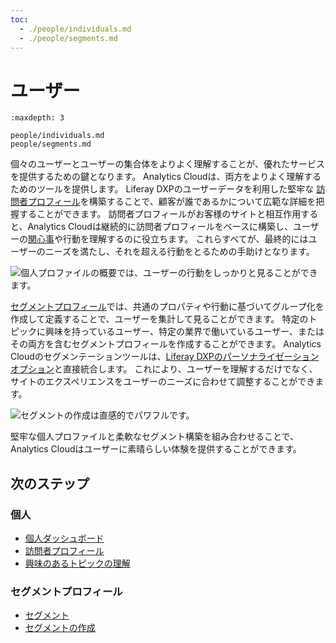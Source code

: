 ```yaml
---
toc:
  - ./people/individuals.md
  - ./people/segments.md
---
```

# ユーザー

```{toctree}
:maxdepth: 3

people/individuals.md
people/segments.md
```

個々のユーザーとユーザーの集合体をよりよく理解することが、優れたサービスを提供するための鍵となります。 Analytics Cloudは、両方をよりよく理解するためのツールを提供します。 Liferay DXPのユーザーデータを利用した堅牢な [訪問者プロフィール](./people/individuals/individual-profiles.md)を構築することで、顧客が誰であるかについて広範な詳細を把握することができます。 訪問者プロフィールがお客様のサイトと相互作用すると、Analytics Cloudは継続的に訪問者プロフィールをベースに構築し、ユーザーの[関心事](./people/individuals/understanding-interests.md)や行動を理解するのに役立ちます。 これらすべてが、最終的にはユーザーのニーズを満たし、それを超える行動をとるための手助けとなります。

![個人プロファイルの概要では、ユーザーの行動をしっかりと見ることができます。](./people/images/01.png)

[セグメントプロフィール](./people/segments/segments.md)では、共通のプロパティや行動に基づいてグループ化を作成して定義することで、ユーザーを集計して見ることができます。 特定のトピックに興味を持っているユーザー、特定の業界で働いているユーザー、またはその両方を含むセグメントプロフィールを作成することができます。 Analytics Cloudのセグメンテーションツールは、[Liferay DXPのパーソナライゼーションオプション](./optimization/personalizing-content-with-segments.md)と直接統合します。 これにより、ユーザーを理解するだけでなく、サイトのエクスペリエンスをユーザーのニーズに合わせて調整することができます。

![セグメントの作成は直感的でパワフルです。](./people/images/02.png)

堅牢な個人プロファイルと柔軟なセグメント構築を組み合わせることで、Analytics Cloudはユーザーに素晴らしい体験を提供することができます。

## 次のステップ

### 個人

- [個人ダッシュボード](./people/individuals/individuals-dashboard.md)
- [訪問者プロフィール](./people/individuals/individual-profiles.md)
- [興味のあるトピックの理解](./people/individuals/understanding-interests.md)

### セグメントプロフィール

- [セグメント](./people/segments/segments.md)
- [セグメントの作成](./people/segments/creating-segments.md)

